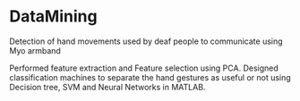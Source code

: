 # DataMining
Detection of hand movements used by deaf people to communicate using Myo armband 

Performed feature extraction and Feature selection using PCA. Designed classification machines to separate the hand gestures as useful or not using Decision tree, SVM and Neural Networks in MATLAB. 
